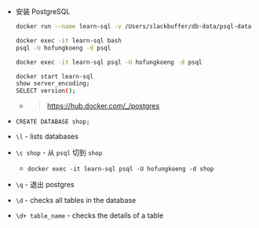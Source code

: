 - 安装 PostgreSQL

    ```bash
    docker run --name learn-sql -v /Users/slackbuffer/db-data/psql-data:/var/lib/postgresql/data -e POSTGRES_PASSWORD=slackbuffer -e POSTGRES_USER=hofungkoeng -e POSTGRES_DB=psql -d postgres

    docker exec -it learn-sql bash
    psql -U hofungkoeng -d psql

    docker exec -it learn-sql psql -U hofungkoeng -d psql

    docker start learn-sql
    show server_encoding;
    SELECT version();
    ```

    - > https://hub.docker.com/_/postgres
- `CREATE DATABASE shop;`
- `\l` - lists databases
- `\c shop` - 从 `psql` 切到 `shop`
    - `docker exec -it learn-sql psql -U hofungkoeng -d shop`
- `\q` - 退出 postgres
- `\d` - checks all tables in the database
- `\d+ table_name` - checks the details of a table